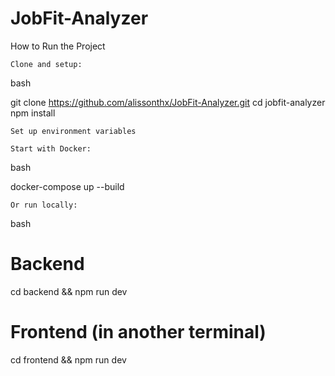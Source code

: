 # JobFit-Analyzer

How to Run the Project

    Clone and setup:

bash

git clone https://github.com/alissonthx/JobFit-Analyzer.git
cd jobfit-analyzer
npm install

    Set up environment variables

    Start with Docker:

bash

docker-compose up --build

    Or run locally:

bash

# Backend
cd backend && npm run dev

# Frontend (in another terminal)
cd frontend && npm run dev